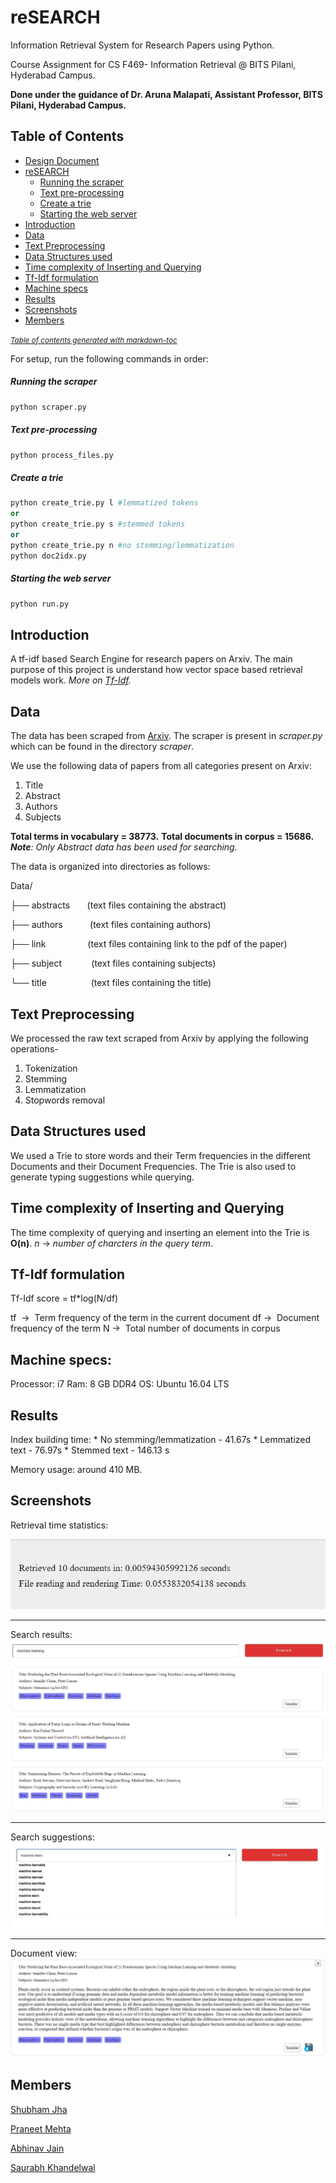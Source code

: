 # reSEARCH
Information Retrieval System for Research Papers using Python.

Course Assignment for CS F469- Information Retrieval @ BITS Pilani, Hyderabad Campus.

**Done under the guidance of Dr. Aruna Malapati, Assistant Professor, BITS Pilani, Hyderabad Campus.**

## Table of Contents
 * [Design Document](https://github.com/praneetmehta/reSEARCH/blob/gh-pages/Design%20Document.pdf) 
 * [reSEARCH](#research)
    * [Running the scraper](#running-the-scraper)
    * [Text pre-processing](#text-pre-processing)
    * [Create a trie](#create-a-trie)
    * [Starting the web server](#starting-the-web-server)
  * [Introduction](#introduction)
  * [Data](#data)
  * [Text Preprocessing](#text-preprocessing)
  * [Data Structures used](#data-structures-used)
  * [Time complexity of Inserting and Querying](#time-complexity-of-inserting-and-querying)
  * [Tf-Idf formulation](#tf-idf-formulation)
  * [Machine specs](#machine-specs)
  * [Results](#results)
  * [Screenshots](#screenshots)
  * [Members](#members)

<small><i><a href='http://ecotrust-canada.github.io/markdown-toc/'>Table of contents generated with markdown-toc</a></i></small>

For setup, run the following commands in order:

##### Running the scraper
```python
python scraper.py
```
##### Text pre-processing
```python
python process_files.py
```
##### Create a trie
```python
python create_trie.py l #lemmatized tokens
or
python create_trie.py s #stemmed tokens
or
python create_trie.py n #no stemming/lemmatization
python doc2idx.py 
```
##### Starting the web server
```python
python run.py
```
## Introduction
A tf-idf based Search Engine for research papers on Arxiv. The main purpose of this project is understand how vector space based retrieval models work.
*More on [Tf-Idf](https://en.wikipedia.org/wiki/Tf%E2%80%93idf).*

## Data
The data has been scraped from [Arxiv](https://arxiv.org). The scraper is present in *scraper.py* which can be found in the directory *scraper*.

We use the following data  of papers from all categories present on Arxiv:
1. Title
2. Abstract
3. Authors
4. Subjects

**Total terms in vocabulary = 38773.**
**Total documents in corpus = 15686.**
***Note**: Only Abstract data has been used for searching.*

The data is organized into directories as follows:

Data/

├── abstracts &nbsp;&nbsp;&nbsp;&nbsp;&nbsp;   (text files containing the abstract)

├── authors     &nbsp;&nbsp;&nbsp;&nbsp;&nbsp;&nbsp;&nbsp;&nbsp;&nbsp; (text files containing authors) 

├── link       &nbsp;&nbsp;&nbsp;&nbsp;&nbsp;&nbsp;&nbsp;&nbsp;&nbsp;&nbsp;&nbsp;&nbsp;&nbsp;&nbsp;&nbsp; (text files containing link to the pdf of the paper)

├── subject     &nbsp;&nbsp;&nbsp;&nbsp;&nbsp;&nbsp;&nbsp;&nbsp;&nbsp;&nbsp; (text files containing subjects)

└── title       &nbsp;&nbsp;&nbsp;&nbsp;&nbsp;&nbsp;&nbsp;&nbsp;&nbsp;&nbsp;&nbsp;&nbsp;&nbsp;&nbsp;&nbsp;&nbsp; (text files containing the title) 


## Text Preprocessing
We processed the raw text scraped from Arxiv by applying the following operations-
1. Tokenization
2. Stemming
3. Lemmatization
4. Stopwords removal

## Data Structures used
We used a Trie to store words and their Term frequencies in the different Documents and their Document Frequencies. The Trie is also used to generate typing suggestions while querying.

## Time complexity of Inserting and Querying
The time complexity of querying and inserting an element into the Trie is **O(n)**.
*n* → *number of charcters in the query term*.

## Tf-Idf formulation
Tf-Idf score = tf*log(N/df)

tf &nbsp;→ &nbsp;Term frequency of the term in the current document
df → &nbsp;Document frequency of the term
N → &nbsp;Total number of documents in corpus

## Machine specs:
Processor: i7
Ram: 8 GB DDR4
OS: Ubuntu 16.04 LTS

## Results
Index building time:
    * No stemming/lemmatization - 41.67s
    * Lemmatized text - 76.97s
    * Stemmed text - 146.13 s

Memory usage: around 410 MB.

## Screenshots

Retrieval time statistics:

![alt text][logo]

[logo]: img/time.JPG "Logo Title Text 2"

---

Search results:
![alt text][logo1]

[logo1]: img/results.JPG "Logo Title Text 2"

---

Search suggestions:
![alt text][logo2]

[logo2]: img/suggestions.JPG "Logo Title Text 2"

---

Document view:
![alt text][logo3]

[logo3]: img/docview.JPG "Logo Title Text 2"

## Members
[Shubham Jha](http://github.com/shubhamjha97)

[Praneet Mehta](http://github.com/praneetmehta)

[Abhinav Jain](http://github.com/abhinav1112)

[Saurabh Khandelwal](http://github.com/stgstg27)
